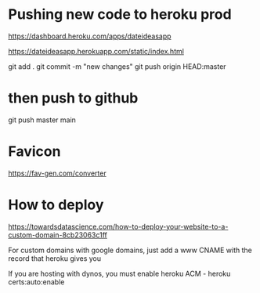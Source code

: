 # Pushing new code to heroku prod 

https://dashboard.heroku.com/apps/dateideasapp

https://dateideasapp.herokuapp.com/static/index.html

git add .
git commit -m "new changes"
git push origin HEAD:master

# then push to github 

git push master main 

# Favicon

https://fav-gen.com/converter

# How to deploy

https://towardsdatascience.com/how-to-deploy-your-website-to-a-custom-domain-8cb23063c1ff

For custom domains with google domains, just add a www CNAME with the record that heroku gives you

If you are hosting with dynos, you must enable heroku ACM - heroku certs:auto:enable